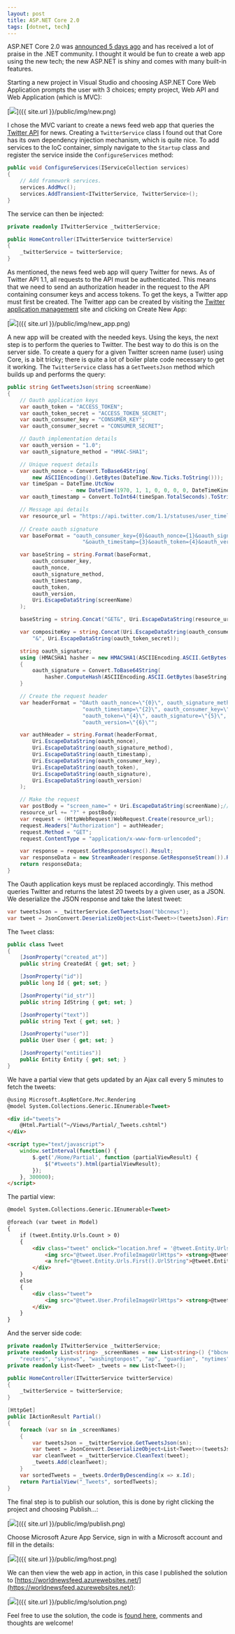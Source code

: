 ```yaml
---
layout: post
title: ASP.NET Core 2.0
tags: [dotnet, tech]
---
```

ASP.NET Core 2.0 was [announced 5 days ago](https://blogs.msdn.microsoft.com/webdev/2017/08/14/announcing-asp-net-core-2-0/) and has received a lot of praise in the .NET community. I thought it would be fun to create a web app using the new tech; the new ASP.NET is shiny and comes with many built-in features.

Starting a new project in Visual Studio and choosing ASP.NET Core Web Application prompts the user with 3 choices; empty project, Web API and Web Application (which is MVC): 

[<img src="{{ site.url }}/public/img/new.png">]({{ site.url }}/public/img/new.png)

I chose the MVC variant to create a news feed web app that queries the [Twitter API](https://dev.twitter.com/overview/api) for news. Creating a <code>TwitterService</code> class I found out that Core has its own dependency injection mechanism, which is quite nice. To add services to the IoC container, simply navigate to the <code>Startup</code> class and register the service inside the <code>ConfigureServices</code> method:

```csharp
public void ConfigureServices(IServiceCollection services)
{
    // Add framework services.
    services.AddMvc();
    services.AddTransient<ITwitterService, TwitterService>();
}
```

The service can then be injected:

```csharp
private readonly ITwitterService _twitterService;

public HomeController(ITwitterService twitterService)
{
    _twitterService = twitterService;
}
```

As mentioned, the news feed web app will query Twitter for news. As of Twitter API 1.1, all requests to the API must be authenticated. This means that we need to send an authorization header in the request to the API containing consumer keys and access tokens. To get the keys, a Twitter app must first be created. The Twitter app can be created by visiting the [Twitter application management](https://apps.twitter.com/) site and clicking on Create New App:

[<img src="{{ site.url }}/public/img/new_app.png">]({{ site.url }}/public/img/new_app.png)

A new app will be created with the needed keys. Using the keys, the next step is to perform the queries to Twitter. The best way to do this is on the server side. To create a query for a given Twitter screen name (user) using Core, is a bit tricky; there is quite a lot of boiler plate code necessary to get it working. The <code>TwitterService</code> class has a <code>GetTweetsJson</code> method which builds up and performs the query:

```csharp
public string GetTweetsJson(string screenName)
{
    // Oauth application keys
    var oauth_token = "ACCESS_TOKEN";
    var oauth_token_secret = "ACCESS_TOKEN_SECRET";
    var oauth_consumer_key = "CONSUMER_KEY";
    var oauth_consumer_secret = "CONSUMER_SECRET";

    // Oauth implementation details
    var oauth_version = "1.0";
    var oauth_signature_method = "HMAC-SHA1";

    // Unique request details
    var oauth_nonce = Convert.ToBase64String(
        new ASCIIEncoding().GetBytes(DateTime.Now.Ticks.ToString()));
    var timeSpan = DateTime.UtcNow
                    - new DateTime(1970, 1, 1, 0, 0, 0, 0, DateTimeKind.Utc);
    var oauth_timestamp = Convert.ToInt64(timeSpan.TotalSeconds).ToString();

    // Message api details    
    var resource_url = "https://api.twitter.com/1.1/statuses/user_timeline.json";
    
    // Create oauth signature
    var baseFormat = "oauth_consumer_key={0}&oauth_nonce={1}&oauth_signature_method={2}" +
                        "&oauth_timestamp={3}&oauth_token={4}&oauth_version={5}&screen_name={6}";

    var baseString = string.Format(baseFormat,
        oauth_consumer_key,
        oauth_nonce,
        oauth_signature_method,
        oauth_timestamp,
        oauth_token,
        oauth_version,
        Uri.EscapeDataString(screenName)
    );

    baseString = string.Concat("GET&", Uri.EscapeDataString(resource_url), "&", Uri.EscapeDataString(baseString));

    var compositeKey = string.Concat(Uri.EscapeDataString(oauth_consumer_secret),
        "&", Uri.EscapeDataString(oauth_token_secret));

    string oauth_signature;
    using (HMACSHA1 hasher = new HMACSHA1(ASCIIEncoding.ASCII.GetBytes(compositeKey)))
    {
        oauth_signature = Convert.ToBase64String(
            hasher.ComputeHash(ASCIIEncoding.ASCII.GetBytes(baseString)));
    }

    // Create the request header
    var headerFormat = "OAuth oauth_nonce=\"{0}\", oauth_signature_method=\"{1}\", " +
                        "oauth_timestamp=\"{2}\", oauth_consumer_key=\"{3}\", " +
                        "oauth_token=\"{4}\", oauth_signature=\"{5}\", " +
                        "oauth_version=\"{6}\"";

    var authHeader = string.Format(headerFormat,
        Uri.EscapeDataString(oauth_nonce),
        Uri.EscapeDataString(oauth_signature_method),
        Uri.EscapeDataString(oauth_timestamp),
        Uri.EscapeDataString(oauth_consumer_key),
        Uri.EscapeDataString(oauth_token),
        Uri.EscapeDataString(oauth_signature),
        Uri.EscapeDataString(oauth_version)
    );

    // Make the request
    var postBody = "screen_name=" + Uri.EscapeDataString(screenName);//
    resource_url += "?" + postBody;
    var request = (HttpWebRequest)WebRequest.Create(resource_url);
    request.Headers["Authorization"] = authHeader;
    request.Method = "GET";
    request.ContentType = "application/x-www-form-urlencoded";

    var response = request.GetResponseAsync().Result;
    var responseData = new StreamReader(response.GetResponseStream()).ReadToEnd();
    return responseData;
}
```

The Oauth application keys must be replaced accordingly. This method queries Twitter and returns the latest 20 tweets by a given user, as a JSON. We deserialize the JSON response and take the latest tweet:

```csharp
var tweetsJson = _twitterService.GetTweetsJson("bbcnews");
var tweet = JsonConvert.DeserializeObject<List<Tweet>>(tweetsJson).First();
```

The <code>Tweet</code> class:

```csharp
public class Tweet
{
    [JsonProperty("created_at")]
    public string CreatedAt { get; set; }

    [JsonProperty("id")]
    public long Id { get; set; }

    [JsonProperty("id_str")]
    public string IdString { get; set; }

    [JsonProperty("text")]
    public string Text { get; set; }

    [JsonProperty("user")]
    public User User { get; set; }

    [JsonProperty("entities")]
    public Entity Entity { get; set; }
}
```

We have a partial view that gets updated by an Ajax call every 5 minutes to fetch the tweets:

```html
@using Microsoft.AspNetCore.Mvc.Rendering
@model System.Collections.Generic.IEnumerable<Tweet>

<div id="tweets">
    @Html.Partial("~/Views/Partial/_Tweets.cshtml") 
</div>

<script type="text/javascript">
    window.setInterval(function() {
        $.get('/Home/Partial', function (partialViewResult) {
            $("#tweets").html(partialViewResult);
        });
    }, 300000);
</script>
```

The partial view:

```html
@model System.Collections.Generic.IEnumerable<Tweet>

@foreach (var tweet in Model)
{
    if (tweet.Entity.Urls.Count > 0)
    {
        <div class="tweet" onclick="location.href = '@tweet.Entity.Urls.First().UrlString';" style="cursor: pointer;">
            <img src="@tweet.User.ProfileImageUrlHttps"> <strong>@tweet.User.Name:</strong> @tweet.Text
            <a href="@tweet.Entity.Urls.First().UrlString">@tweet.Entity.Urls.First().UrlString</a>
        </div>
    }
    else
    {
        <div class="tweet">
            <img src="@tweet.User.ProfileImageUrlHttps"> <strong>@tweet.User.Name:</strong> @tweet.Text
        </div>
    }
}
```

And the server side code:

```csharp
private readonly ITwitterService _twitterService;
private readonly List<string> _screenNames = new List<string>() {"bbcnews", "bbcbreaking", "bbcworld", "cnn", "cnnbrk",
    "reuters", "skynews", "washingtonpost", "ap", "guardian", "nytimes", "time", "wsj" };
private readonly List<Tweet> _tweets = new List<Tweet>();

public HomeController(ITwitterService twitterService)
{
    _twitterService = twitterService;
}

[HttpGet]
public IActionResult Partial()
{
    foreach (var sn in _screenNames)
    {
        var tweetsJson = _twitterService.GetTweetsJson(sn);
        var tweet = JsonConvert.DeserializeObject<List<Tweet>>(tweetsJson).First();
        var cleanTweet = _twitterService.CleanText(tweet);
        _tweets.Add(cleanTweet);
    }
    var sortedTweets = _tweets.OrderByDescending(x => x.Id);
    return PartialView("_Tweets", sortedTweets);
}
```

The final step is to publish our solution, this is done by right clicking the project and choosing Publish...:

[<img src="{{ site.url }}/public/img/publish.png">]({{ site.url }}/public/img/publish.png)

Choose Microsoft Azure App Service, sign in with a Microsoft account and fill in the details:

[<img src="{{ site.url }}/public/img/host.png">]({{ site.url }}/public/img/host.png) 

We can then view the web app in action, in this case I published the solution to [https://worldnewsfeed.azurewebsites.net/](https://worldnewsfeed.azurewebsites.net/):

[<img src="{{ site.url }}/public/img/solution.png">]({{ site.url }}/public/img/solution.png)

Feel free to use the solution, the code is [found here](https://github.com/sirarsalih/newsfeed-asp-net-core), comments and thoughts are welcome!